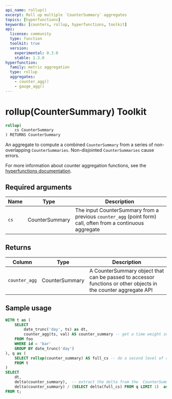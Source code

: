 ```yaml
---
api_name: rollup()
excerpt: Roll up multiple `CounterSummary` aggregates
topics: [hyperfunctions]
keywords: [counters, rollup, hyperfunctions, toolkit]
api:
  license: community
  type: function
  toolkit: true
  version:
    experimental: 0.3.0
    stable: 1.3.0
hyperfunction:
  family: metric aggregation
  type: rollup
  aggregates:
    - counter_agg()
    - gauge_agg()
---
```


# rollup(CounterSummary) <tag type="toolkit">Toolkit</tag>

```SQL
rollup(
    cs CounterSummary
) RETURNS CounterSummary
```

An aggregate to compute a combined `CounterSummary` from a series of
non-overlapping `CounterSummaries`. Non-disjointed `CounterSummaries` cause
errors.

For more information about counter aggregation functions, see the
[hyperfunctions documentation][hyperfunctions-counter-agg].

## Required arguments

|Name| Type |Description|
|-|-|-|
|`cs`|CounterSummary|The input CounterSummary from a previous `counter_agg` (point form) call, often from a continuous aggregate|

## Returns

|Column|Type|Description|
|-|-|-|
|`counter_agg`|CounterSummary|A CounterSummary object that can be passed to accessor functions or other objects in the counter aggregate API|

## Sample usage

```SQL
WITH t as (
    SELECT
        date_trunc('day', ts) as dt,
        counter_agg(ts, val) AS counter_summary -- get a time weight summary
    FROM foo
    WHERE id = 'bar'
    GROUP BY date_trunc('day')
), q as (
    SELECT rollup(counter_summary) AS full_cs -- do a second level of aggregation to get the full CounterSummary
    FROM t
)
SELECT
    dt,
    delta(counter_summary),  -- extract the delta from the  CounterSummary
    delta(counter_summary) / (SELECT delta(full_cs) FROM q LIMIT 1)  as normalized -- get the fraction of the delta that happened each day compared to the full change of the counter
FROM t;
```

[hyperfunctions-counter-agg]: /timescaledb/:currentVersion:/how-to-guides/hyperfunctions/counter-aggregation/
